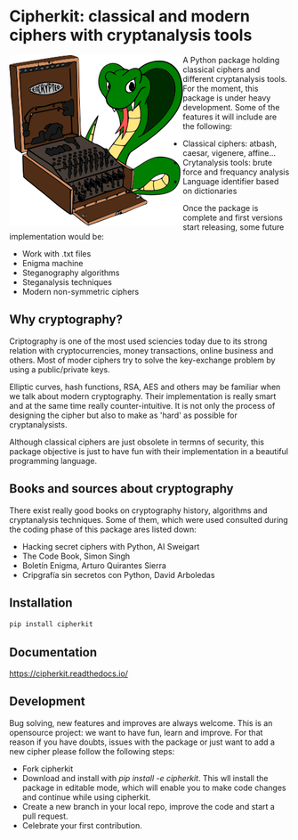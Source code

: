# Cipherkit: classical and modern ciphers with cryptanalysis tools

<img align="left" src="docs/img/logo_cipherkit.png">

A Python package holding classical ciphers and different cryptanalysis tools.
For the moment, this package is under heavy development. Some of the features
it will include are the following:

- Classical ciphers: atbash, caesar, vigenere, affine...
- Crytanalysis tools: brute force and frequancy analysis
- Language identifier based on dictionaries

Once the package is complete and first versions start releasing, some future
implementation would be:

- Work with .txt files
- Enigma machine
- Steganography algorithms
- Steganalysis techniques
- Modern non-symmetric ciphers


## Why cryptography?

Criptography is one of the most used sciencies today due to its strong relation
with cryptocurrencies, money transactions, online business and others. Most of
moder ciphers try to solve the key-exchange problem by using a public/private
keys.

Elliptic curves, hash functions, RSA, AES and others may be familiar when we
talk about modern cryptography. Their implementation is really smart and at
the same time really counter-intuitive. It is not only the process of designing
the cipher but also to make as 'hard' as possible for cryptanalysists.

Although classical ciphers are just obsolete in termns of security, this package
objective is just to have fun with their implementation in a beautiful
programming language.

## Books and sources about cryptography

There exist really good books on cryptography history, algorithms and
cryptanalysis techniques. Some of them, which were used consulted during
the coding phase of this package ares listed down:

- Hacking secret ciphers with Python, AI Sweigart
- The Code Book, Simon Singh
- Boletín Enigma, Arturo Quirantes Sierra
- Cripgrafía sin secretos con Python, David Arboledas


## Installation

```bash
pip install cipherkit
```



## Documentation

https://cipherkit.readthedocs.io/


## Development

Bug solving, new features and improves are always welcome. This is an opensource
project: we want to have fun, learn and improve. For that reason if you have
doubts, issues with the package or just want to add a new cipher please follow
the following steps:

- Fork cipherkit
- Download and install with *pip install -e cipherkit*. This wll install the
  package in editable mode, which will enable you to make code changes and
  continue while using cipherkit.
- Create a new branch in your local repo, improve the code and start a pull
  request.
- Celebrate your first contribution.

